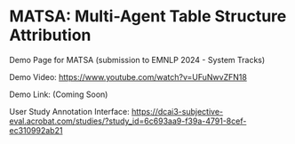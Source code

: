 # MATSA: Multi-Agent Table Structure Attribution

Demo Page for MATSA (submission to EMNLP 2024 - System Tracks)

Demo Video: https://www.youtube.com/watch?v=UFuNwvZFN18

Demo Link: (Coming Soon)

User Study Annotation Interface: https://dcai3-subjective-eval.acrobat.com/studies/?study_id=6c693aa9-f39a-4791-8cef-ec310992ab21
